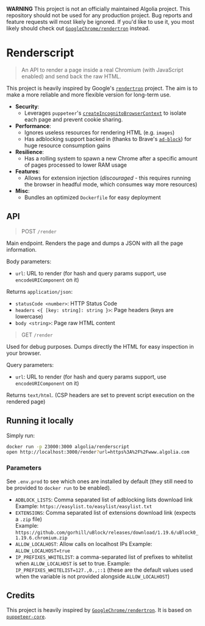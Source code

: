 **WARNING**
This project is not an officially maintained Algolia project.
This repository should not be used for any production project.
Bug reports and feature requests will most likely be ignored.
If you'd like to use it, you most likely should check out [`GoogleChrome/rendertron`](https://github.com/GoogleChrome/rendertron) instead.

# Renderscript

> An API to render a page inside a real Chromium (with JavaScript enabled) and send back the raw HTML.

This project is heavily inspired by Google's [`rendertron`](https://github.com/GoogleChrome/rendertron) project.
The aim is to make a more reliable and more flexible version for long-term use.

* **Security**:
  * Leverages `puppeteer`'s [`createIncognitoBrowserContext`](https://github.com/GoogleChrome/puppeteer/blob/master/docs/api.md#browsercreateincognitobrowsercontext) to isolate each page and prevent cookie sharing.
* **Performance**:
  * Ignores useless resources for rendering HTML (e.g. `images`)
  * Has adblocking support backed in (thanks to Brave's [`ad-block`](https://github.com/brave/ad-block)) for huge resource consumption gains
* **Resilience**:
  * Has a rolling system to spawn a new Chrome after a specific amount of pages processed to lower RAM usage
* **Features**:
  * Allows for extension injection (*discouraged* - this requires running the browser in headful mode, which consumes way more resources)
* **Misc**:
  * Bundles an optimized `Dockerfile` for easy deployment

## API

> POST `/render`

Main endpoint. Renders the page and dumps a JSON with all the page information.

Body parameters:
- `url`: URL to render (for hash and query params support, use `encodeURIComponent` on it)

Returns `application/json`:
- `statusCode <number>`: HTTP Status Code
- `headers <{ [key: string]: string }>`: Page headers (keys are lowercase)
- `body <string>`: Page raw HTML content

> GET `/render`

Used for debug purposes. Dumps directly the HTML for easy inspection in your browser.

Query parameters:
- `url`: URL to render (for hash and query params support, use `encodeURIComponent` on it)

Returns `text/html`.
(CSP headers are set to prevent script execution on the rendered page)

## Running it locally

Simply run:
```sh
docker run -p 23000:3000 algolia/renderscript
open http://localhost:3000/render?url=https%3A%2F%2Fwww.algolia.com
```

### Parameters

See `.env.prod` to see which ones are installed by default (they still need to be provided to `docker run` to be enabled).

- `ADBLOCK_LISTS`: Comma separated list of adblocking lists download link  
  Example: `https://easylist.to/easylist/easylist.txt`
- `EXTENSIONS`: Comma separated list of extensions download link (expects a `.zip` file)  
  Example: `https://github.com/gorhill/uBlock/releases/download/1.19.6/uBlock0_1.19.6.chromium.zip`
- `ALLOW_LOCALHOST`: Allow calls on localhost IPs
  Example: `ALLOW_LOCALHOST=true`
- `IP_PREFIXES_WHITELIST`: a comma-separated list of prefixes to whitelist when `ALLOW_LOCALHOST` is set to true.
  Example: `IP_PREFIXES_WHITELIST=127.,0.,::1` (these are the default values used when the variable is not provided alongside `ALLOW_LOCALHOST`)

## Credits

This project is heavily inspired by [`GoogleChrome/rendertron`](https://github.com/GoogleChrome/rendertron).
It is based on [`puppeteer-core`](https://github.com/GoogleChrome/puppeteer).
